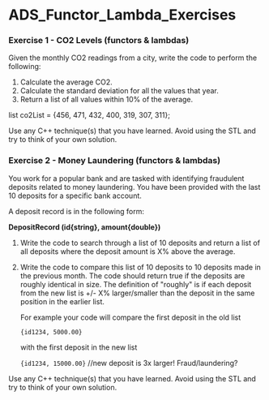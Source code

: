 # ADS_Functor_Lambda_Exercises

### Exercise 1 - CO2 Levels (functors & lambdas)
Given the monthly CO2 readings from a city, write the code to perform the following:

1. Calculate the average CO2.
2. Calculate the standard deviation for all the values that year.
3. Return a list of all values within 10% of the average.

list<int> co2List = {456, 471, 432, 400, 319, 307, 311};

Use any C++ technique(s) that you have learned.
Avoid using the STL and try to think of your own solution.

### Exercise 2 - Money Laundering (functors & lambdas)
You work for a popular bank and are tasked with identifying fraudulent
deposits related to money laundering. You have been provided with the
last 10 deposits for a specific bank account.

A deposit record is in the following form:

**DepositRecord (id{string}, amount{double})**

1. Write the code to search through a list of 10 deposits and return
   a list of all deposits where the deposit amount is X% above the average.
2. Write the code to compare this list of 10 deposits to 10 deposits
   made in the previous month. The code should return true if the deposits
   are roughly identical in size. The definition of "roughly" is if each deposit
   from the new list is +/- X% larger/smaller than the deposit in the same position
   in the earlier list.

   For example your code will compare the first deposit in the old list

   `{id1234, 5000.00}`

   with the first deposit in the new list

   `{id1234, 15000.00}` //new deposit is 3x larger! Fraud/laundering?

Use any C++ technique(s) that you have learned.
Avoid using the STL and try to think of your own solution.
